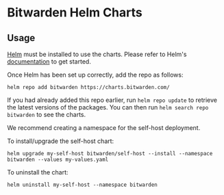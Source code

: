 # Bitwarden Helm Charts

## Usage

[Helm](https://helm.sh) must be installed to use the charts.  Please refer to
Helm's [documentation](https://helm.sh/docs) to get started.

Once Helm has been set up correctly, add the repo as follows:

    helm repo add bitwarden https://charts.bitwarden.com/

If you had already added this repo earlier, run `helm repo update` to retrieve
the latest versions of the packages.  You can then run `helm search repo
bitwarden` to see the charts.

We recommend creating a namespace for the self-host deployment.

To install/upgrade the self-host chart:

    helm upgrade my-self-host bitwarden/self-host --install --namespace bitwarden --values my-values.yaml

To uninstall the chart:

    helm uninstall my-self-host --namespace bitwarden

